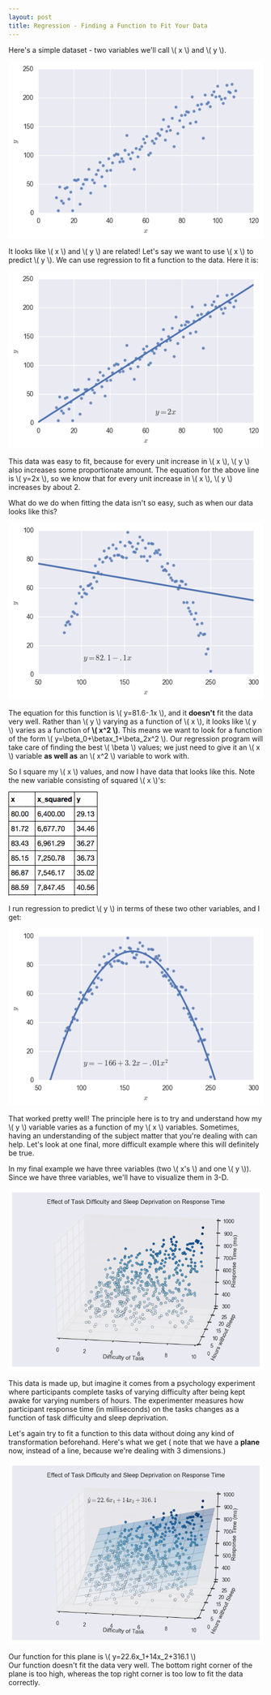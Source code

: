 ```yaml
---
layout: post
title: Regression - Finding a Function to Fit Your Data
---
```


Here's a simple dataset - two variables we'll call \\( x \\) and \\( y \\).

![x,y scatter plot](/images/straight_scatter.png)

It looks like \\( x \\) and \\( y \\) are related! Let's say we want to use \\( x \\) to predict \\( y \\). We can use regression to fit a function to the data. Here it is:

![x,y scatter plot with regression line](/images/straight_line.png)

This data was easy to fit, because for every unit increase in \\( x \\), \\( y \\) also increases some proportionate amount. The equation for the above line is \\( y=2x \\), so we know that for every unit increase in \\( x \\), \\( y \\) increases by about 2.

What do we do when fitting the data isn't so easy, such as when our data looks like this?

![x,y quadratic scatter plot](/images/curve_line.png)

The equation for this function is \\( y=81.6-.1x \\), and it **doesn't** fit the data very well. Rather than \\( y \\) varying as a function of \\( x \\), it looks like \\( y \\) varies as a function of **\\( x^2 \\)**. This means we want to look for a function of the form \\( y=\beta\_0+\betax\_1+\beta\_2x^2 \\). Our regression program will take care of finding the best \\( \beta \\) values; we just need to give it an \\( x \\) variable **as well as** an \\( x^2 \\) variable to work with.

So I square my \\( x \\) values, and now I have data that looks like this. Note the new variable consisting of squared \\( x \\)'s:

![table of data](/images/x_squared_data.png)

I run regression to predict \\( y \\) in terms of these two other variables, and I get:

![x,y scatter plot with quadratic regression line](/images/curve_curve.png)

That worked pretty well! The principle here is to try and understand how my \\( y \\) variable varies as a function of my \\( x \\) variables. Sometimes, having an understanding of the subject matter that you're dealing with can help. Let's look at one final, more difficult example where this will definitely be true.

In my final example we have three variables (two \\( x's \\) and one \\( y \\)). Since we have three variables, we'll have to visualize them in 3-D.

![x1, x2, y scatter plot](/images/scatter_3d.png)

This data is made up, but imagine it comes from a psychology experiment where participants complete tasks of varying difficulty after being kept awake for varying numbers of hours. The experimenter measures how participant response time (in milliseconds) on the tasks changes as a function of task difficulty and sleep deprivation.

Let's again try to fit a function to this data without doing any kind of transformation beforehand. Here's what we get (
note that we have a **plane** now, instead of a line, because we're dealing with 3 dimensions.)

![x1, x2, y scatter plot with regression plane](/images/straight_plane.png)

Our function for this plane is \\( y=22.6x\_1+14x\_2+316.1 \\)  
Our function doesn't fit the data very well. The bottom right corner of the plane is too high, whereas the top right corner is too low to fit the data correctly.
